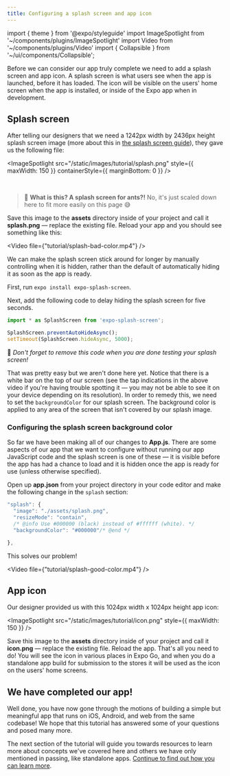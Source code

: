 ```yaml
---
title: Configuring a splash screen and app icon
---
```


import { theme } from '@expo/styleguide'
import ImageSpotlight from '~/components/plugins/ImageSpotlight'
import Video from '~/components/plugins/Video'
import { Collapsible } from '~/ui/components/Collapsible';

Before we can consider our app truly complete we need to add a splash screen and app icon. A splash screen is what users see when the app is launched, before it has loaded. The icon will be visible on the users' home screen when the app is installed, or inside of the Expo app when in development.

## Splash screen

After telling our designers that we need a 1242px width by 2436px height splash screen image (more about this in [the splash screen guide](../guides/splash-screens.md)), they gave us the following file:

<ImageSpotlight src="/static/images/tutorial/splash.png" style={{ maxWidth: 150 }} containerStyle={{ marginBottom: 0 }} />

<br />

> 🐜 **What is this? A splash screen for ants?!** No, it's just scaled down here to fit more easily on this page 😅

Save this image to the **assets** directory inside of your project and call it **splash.png** &mdash; replace the existing file. Reload your app and you should see something like this:

<Video file={"tutorial/splash-bad-color.mp4"} />

<Collapsible summary="Is the app loading too quickly for you to get a good look at the splash screen?">

We can make the splash screen stick around for longer by manually controlling when it is hidden, rather than the default of automatically hiding it as soon as the app is ready.

First, run `expo install expo-splash-screen`.

Next, add the following code to delay hiding the splash screen for five seconds.

```js
import * as SplashScreen from 'expo-splash-screen';

SplashScreen.preventAutoHideAsync();
setTimeout(SplashScreen.hideAsync, 5000);
```

🚨 _Don't forget to remove this code when you are done testing your splash screen!_

</Collapsible>

That was pretty easy but we aren't done here yet. Notice that there is a white bar on the top of our screen (see the tap indications in the above video if you're having trouble spotting it &mdash; you may not be able to see it on your device depending on its resolution). In order to remedy this, we need to set the `backgroundColor` for our splash screen. The background color is applied to any area of the screen that isn't covered by our splash image.

### Configuring the splash screen background color

So far we have been making all of our changes to **App.js**. There are some aspects of our app that we want to configure without running our app JavaScript code and the splash screen is one of these &mdash; it is visible before the app has had a chance to load and it is hidden once the app is ready for use (unless otherwise specified).

Open up **app.json** from your project directory in your code editor and make the following change in the `splash` section:

<!-- prettier-ignore -->
```js
"splash": {
  "image": "./assets/splash.png",
  "resizeMode": "contain",
  /* @info Use #000000 (black) instead of #ffffff (white). */
  "backgroundColor": "#000000"/* @end */

},
```

This solves our problem!

<Video file={"tutorial/splash-good-color.mp4"} />

## App icon

Our designer provided us with this 1024px width x 1024px height app icon:

<ImageSpotlight src="/static/images/tutorial/icon.png" style={{ maxWidth: 150 }} />

Save this image to the **assets** directory inside of your project and call it **icon.png** &mdash; replace the existing file. Reload the app. That's all you need to do! You will see the icon in various places in Expo Go, and when you do a standalone app build for submission to the stores it will be used as the icon on the users' home screens.

## We have completed our app!

Well done, you have now gone through the motions of building a simple but meaningful app that runs on iOS, Android, and web from the same codebase! We hope that this tutorial has answered some of your questions and posed many more.

The next section of the tutorial will guide you towards resources to learn more about concepts we've covered here and others we have only mentioned in passing, like standalone apps. [Continue to find out how you can learn more](../tutorial/follow-up.md).
